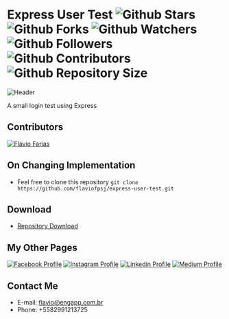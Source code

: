 # Express User Test ![Github Stars](https://img.shields.io/github/stars/flaviofpsj/express-user-test.svg?label=Stars) ![Github Forks](https://img.shields.io/github/forks/flaviofpsj/express-user-test.svg?label=Forks) ![Github Watchers](https://img.shields.io/github/watchers/flaviofpsj/express-user-test.svg?label=Watchers) ![Github Followers](https://img.shields.io/github/followers/flaviofpsj.svg?label=Followers) ![Github Contributors](https://img.shields.io/github/contributors/flaviofpsj/express-user-test.svg?label=Contributors) ![Github Repository Size](https://img.shields.io/github/repo-size/flaviofpsj/express-user-test.svg?label=Size)

![Header](https://i.imgur.com/RTdwtrX.png)

A small login test using Express

## Contributors
<a href="https://github.com/flaviofpsj"><img src="https://i.imgur.com/TlK8zDB.png" title="Flávio Farias"></a>

## On Changing Implementation
+ Feel free to clone this repository `git clone https://github.com/flaviofpsj/express-user-test.git`

## Download
+ [Repository Download](https://github.com/flaviofpsj/express-user-test/archive/master.zip)

## My Other Pages
<a href="https://www.facebook.com/flaviofpsj"><img src="https://i.imgur.com/bHRTPvs.png" title="Facebook Profile"></a> <a href="https://www.instagram.com/flaviofpsj"><img src="https://i.imgur.com/VrYSoc0.png" title="Instagram Profile"></a> <a href="https://www.linkedin.com/in/flaviofpsj"><img src="https://i.imgur.com/ERL5FFt.png" title="Linkedin Profile"></a> <a href="https://www.medium.com/@flaviofpsj"><img src="https://i.imgur.com/UPR0HtK.png" title="Medium Profile"></a>

## Contact Me
+ E-mail: flavio@engapp.com.br
+ Phone: +5582991213725